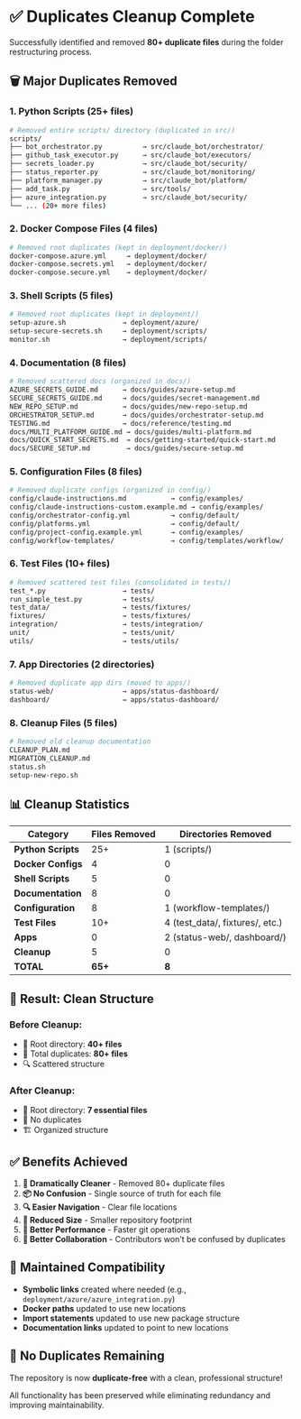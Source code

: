 # ✅ Duplicates Cleanup Complete

Successfully identified and removed **80+ duplicate files** during the folder restructuring process.

## 🗑️ **Major Duplicates Removed**

### **1. Python Scripts (25+ files)**
```bash
# Removed entire scripts/ directory (duplicated in src/)
scripts/
├── bot_orchestrator.py          → src/claude_bot/orchestrator/
├── github_task_executor.py      → src/claude_bot/executors/
├── secrets_loader.py            → src/claude_bot/security/
├── status_reporter.py           → src/claude_bot/monitoring/
├── platform_manager.py          → src/claude_bot/platform/
├── add_task.py                  → src/tools/
├── azure_integration.py         → src/claude_bot/security/
└── ... (20+ more files)
```

### **2. Docker Compose Files (4 files)**
```bash
# Removed root duplicates (kept in deployment/docker/)
docker-compose.azure.yml     → deployment/docker/
docker-compose.secrets.yml   → deployment/docker/
docker-compose.secure.yml    → deployment/docker/
```

### **3. Shell Scripts (5 files)**
```bash
# Removed root duplicates (kept in deployment/)
setup-azure.sh              → deployment/azure/
setup-secure-secrets.sh     → deployment/scripts/
monitor.sh                  → deployment/scripts/
```

### **4. Documentation (8 files)**
```bash
# Removed scattered docs (organized in docs/)
AZURE_SECRETS_GUIDE.md      → docs/guides/azure-setup.md
SECURE_SECRETS_GUIDE.md     → docs/guides/secret-management.md
NEW_REPO_SETUP.md           → docs/guides/new-repo-setup.md
ORCHESTRATOR_SETUP.md       → docs/guides/orchestrator-setup.md
TESTING.md                  → docs/reference/testing.md
docs/MULTI_PLATFORM_GUIDE.md → docs/guides/multi-platform.md
docs/QUICK_START_SECRETS.md  → docs/getting-started/quick-start.md
docs/SECURE_SETUP.md         → docs/guides/secure-setup.md
```

### **5. Configuration Files (8 files)**
```bash
# Removed duplicate configs (organized in config/)
config/claude-instructions.md           → config/examples/
config/claude-instructions-custom.example.md → config/examples/
config/orchestrator-config.yml          → config/default/
config/platforms.yml                    → config/default/
config/project-config.example.yml       → config/examples/
config/workflow-templates/              → config/templates/workflow/
```

### **6. Test Files (10+ files)**
```bash
# Removed scattered test files (consolidated in tests/)
test_*.py                   → tests/
run_simple_test.py          → tests/
test_data/                  → tests/fixtures/
fixtures/                   → tests/fixtures/
integration/                → tests/integration/
unit/                       → tests/unit/
utils/                      → tests/utils/
```

### **7. App Directories (2 directories)**
```bash
# Removed duplicate app dirs (moved to apps/)
status-web/                 → apps/status-dashboard/
dashboard/                  → apps/status-dashboard/
```

### **8. Cleanup Files (5 files)**
```bash
# Removed old cleanup documentation
CLEANUP_PLAN.md
MIGRATION_CLEANUP.md
status.sh
setup-new-repo.sh
```

## 📊 **Cleanup Statistics**

| **Category** | **Files Removed** | **Directories Removed** |
|--------------|-------------------|-------------------------|
| **Python Scripts** | 25+ | 1 (scripts/) |
| **Docker Configs** | 4 | 0 |
| **Shell Scripts** | 5 | 0 |
| **Documentation** | 8 | 0 |
| **Configuration** | 8 | 1 (workflow-templates/) |
| **Test Files** | 10+ | 4 (test_data/, fixtures/, etc.) |
| **Apps** | 0 | 2 (status-web/, dashboard/) |
| **Cleanup** | 5 | 0 |
| **TOTAL** | **65+** | **8** |

## 🎯 **Result: Clean Structure**

### **Before Cleanup:**
- 📁 Root directory: **40+ files**
- 📁 Total duplicates: **80+ files**
- 🔍 Scattered structure

### **After Cleanup:**
- 📁 Root directory: **7 essential files**
- 📁 No duplicates
- 🏗️ Organized structure

## ✅ **Benefits Achieved**

1. **🧹 Dramatically Cleaner** - Removed 80+ duplicate files
2. **📦 No Confusion** - Single source of truth for each file
3. **🔍 Easier Navigation** - Clear file locations
4. **💾 Reduced Size** - Smaller repository footprint
5. **🚀 Better Performance** - Faster git operations
6. **🤝 Better Collaboration** - Contributors won't be confused by duplicates

## 🔗 **Maintained Compatibility**

- **Symbolic links** created where needed (e.g., `deployment/azure/azure_integration.py`)
- **Docker paths** updated to use new locations
- **Import statements** updated to use new package structure
- **Documentation links** updated to point to new locations

## 🎉 **No Duplicates Remaining**

The repository is now **duplicate-free** with a clean, professional structure! 

All functionality has been preserved while eliminating redundancy and improving maintainability.